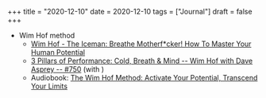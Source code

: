 +++
title = "2020-12-10"
date = 2020-12-10
tags = ["Journal"]
draft = false
+++

-   Wim Hof method
    -   [Wim Hof - The Iceman: Breathe Motherf\*cker! How To Master Your Human Potential](https://londonreal.tv/wim-hof/)
    -   [3 Pillars of Performance: Cold, Breath &amp; Mind -- Wim Hof with Dave Asprey -- #750](https://daveasprey.com/wim-hof-750/) (with )
    -   Audiobook: [The Wim Hof Method: Activate Your Potential, Transcend Your Limits](https://play.google.com/store/audiobooks/details/The_Wim_Hof_Method_Activate_Your_Potential_Transce?id=AQAAAEBsS1ULKM&hl=en_US)